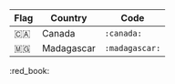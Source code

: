
|  Flag        | Country    | Code        |
|--------------|------------|-------------|
| :canada:     | Canada     | `:canada:`  |
| :madagascar: | Madagascar | `:madagascar:` | 

:red_book:
